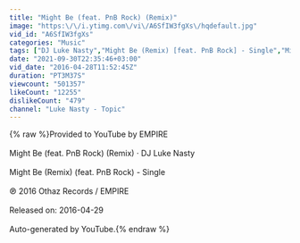 ```yaml
---
title: "Might Be (feat. PnB Rock) (Remix)"
image: "https:\/\/i.ytimg.com\/vi\/A6SfIW3fgXs\/hqdefault.jpg"
vid_id: "A6SfIW3fgXs"
categories: "Music"
tags: ["DJ Luke Nasty","Might Be (Remix) [feat. PnB Rock] - Single","Might Be (feat. PnB Rock)(Remix)"]
date: "2021-09-30T22:35:46+03:00"
vid_date: "2016-04-28T11:52:45Z"
duration: "PT3M37S"
viewcount: "501357"
likeCount: "12255"
dislikeCount: "479"
channel: "Luke Nasty - Topic"
---
```

{% raw %}Provided to YouTube by EMPIRE<br /><br />Might Be (feat. PnB Rock) (Remix) · DJ Luke Nasty<br /><br />Might Be (Remix) (feat. PnB Rock) - Single<br /><br />℗ 2016 Othaz Records / EMPIRE<br /><br />Released on: 2016-04-29<br /><br />Auto-generated by YouTube.{% endraw %}
